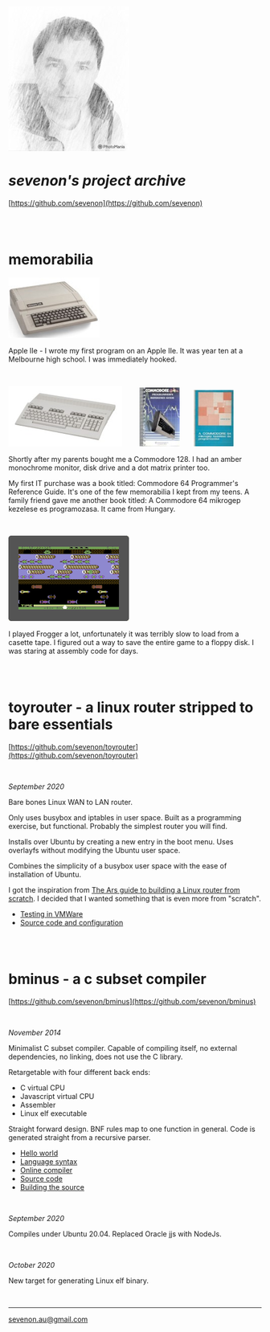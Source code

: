 
![](images/self-240px.jpg)

# *sevenon's project archive*
[https://github.com/sevenon](https://github.com/sevenon)

<br>
<br>

# memorabilia

![](images/apple2e-120px.jpg)

Apple IIe - I wrote my first program on an Apple IIe. It was year ten at a Melbourne high school. I was immediately hooked.

<br>

![](images/c128-120px.jpg) &nbsp;&nbsp;&nbsp;&nbsp;&nbsp;&nbsp;&nbsp; ![](images/c64progref-80px.jpg) &nbsp;&nbsp;&nbsp;&nbsp;&nbsp; ![](images/c64mikrogep-80px.jpg)

Shortly after my parents bought me a Commodore 128. I had an amber monochrome monitor, disk drive and a dot matrix printer too.

My first IT purchase was a book titled: Commodore 64 Programmer's Reference Guide. It's one of the few memorabilia I kept from my teens. A family friend gave me another book titled: A Commodore 64 mikrogep kezelese es programozasa. It came from Hungary.

<br>

![](images/frogger-animation-240px.gif)

I played Frogger a lot, unfortunately it was terribly slow to load from a casette tape. I figured out a way to save the entire game to a floppy disk. I was staring at assembly code for days.

<br>
<br>

# toyrouter - a linux router stripped to bare essentials 
[https://github.com/sevenon/toyrouter](https://github.com/sevenon/toyrouter)

<br>

*September 2020*

Bare bones Linux WAN to LAN router.

Only uses busybox and iptables in user space. Built as a programming exercise, but functional. Probably the simplest router you will find.

Installs over Ubuntu by creating a new entry in the boot menu. Uses overlayfs without modifying the Ubuntu user space. 

Combines the simplicity of a busybox user space with the ease of installation of Ubuntu.

I got the inspiration from [The Ars guide to building a Linux router from scratch](https://arstechnica.com/gadgets/2016/04/the-ars-guide-to-building-a-linux-router-from-scratch/).
I decided that I wanted something that is even more from "scratch".

- [Testing in VMWare](toyrouter/testing-in-vmware)
- [Source code and configuration](toyrouter/source-code)

<br>
<br>

# bminus - a c subset compiler
[https://github.com/sevenon/bminus](https://github.com/sevenon/bminus)

<br>

*November 2014*

Minimalist C subset compiler. Capable of compiling itself, no external dependencies, no linking, does not use the C library.

Retargetable with four different back ends:
- C virtual CPU
- Javascript virtual CPU
- Assembler
- Linux elf executable

Straight forward design. BNF rules map to one function in general. Code is generated straight from a recursive parser.

- [Hello world](bminus/hello-world)
- [Language syntax](bminus/language-syntax)
- [Online compiler](bminus/online-compiler)
- [Source code](bminus/source-code)
- [Building the source](bminus/building-the-source)

<br>

*September 2020*

Compiles under Ubuntu 20.04. Replaced Oracle jjs with NodeJs.

<br>

*October 2020*

New target for generating Linux elf binary.

<br>

-----
sevenon.au@gmail.com

